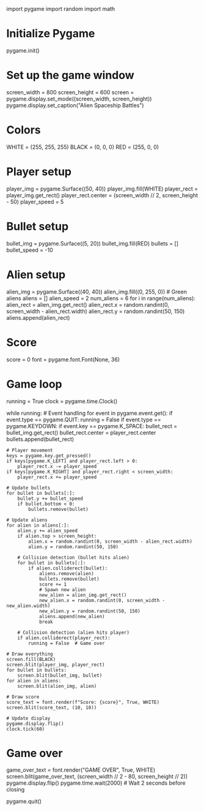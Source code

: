 import pygame
import random
import math

# Initialize Pygame
pygame.init()

# Set up the game window
screen_width = 800
screen_height = 600
screen = pygame.display.set_mode((screen_width, screen_height))
pygame.display.set_caption("Alien Spaceship Battles")

# Colors
WHITE = (255, 255, 255)
BLACK = (0, 0, 0)
RED = (255, 0, 0)

# Player setup
player_img = pygame.Surface((50, 40))
player_img.fill(WHITE)
player_rect = player_img.get_rect()
player_rect.center = (screen_width // 2, screen_height - 50)
player_speed = 5

# Bullet setup
bullet_img = pygame.Surface((5, 20))
bullet_img.fill(RED)
bullets = []
bullet_speed = -10

# Alien setup
alien_img = pygame.Surface((40, 40))
alien_img.fill((0, 255, 0))  # Green aliens
aliens = []
alien_speed = 2
num_aliens = 6
for i in range(num_aliens):
    alien_rect = alien_img.get_rect()
    alien_rect.x = random.randint(0, screen_width - alien_rect.width)
    alien_rect.y = random.randint(50, 150)
    aliens.append(alien_rect)

# Score
score = 0
font = pygame.font.Font(None, 36)

# Game loop
running = True
clock = pygame.time.Clock()

while running:
    # Event handling
    for event in pygame.event.get():
        if event.type == pygame.QUIT:
            running = False
        if event.type == pygame.KEYDOWN:
            if event.key == pygame.K_SPACE:
                bullet_rect = bullet_img.get_rect()
                bullet_rect.center = player_rect.center
                bullets.append(bullet_rect)

    # Player movement
    keys = pygame.key.get_pressed()
    if keys[pygame.K_LEFT] and player_rect.left > 0:
        player_rect.x -= player_speed
    if keys[pygame.K_RIGHT] and player_rect.right < screen_width:
        player_rect.x += player_speed

    # Update bullets
    for bullet in bullets[:]:
        bullet.y += bullet_speed
        if bullet.bottom < 0:
            bullets.remove(bullet)

    # Update aliens
    for alien in aliens[:]:
        alien.y += alien_speed
        if alien.top > screen_height:
            alien.x = random.randint(0, screen_width - alien_rect.width)
            alien.y = random.randint(50, 150)

        # Collision detection (bullet hits alien)
        for bullet in bullets[:]:
            if alien.colliderect(bullet):
                aliens.remove(alien)
                bullets.remove(bullet)
                score += 1
                # Spawn new alien
                new_alien = alien_img.get_rect()
                new_alien.x = random.randint(0, screen_width - new_alien.width)
                new_alien.y = random.randint(50, 150)
                aliens.append(new_alien)
                break

        # Collision detection (alien hits player)
        if alien.colliderect(player_rect):
            running = False  # Game over

    # Draw everything
    screen.fill(BLACK)
    screen.blit(player_img, player_rect)
    for bullet in bullets:
        screen.blit(bullet_img, bullet)
    for alien in aliens:
        screen.blit(alien_img, alien)
    
    # Draw score
    score_text = font.render(f"Score: {score}", True, WHITE)
    screen.blit(score_text, (10, 10))

    # Update display
    pygame.display.flip()
    clock.tick(60)

# Game over
game_over_text = font.render("GAME OVER", True, WHITE)
screen.blit(game_over_text, (screen_width // 2 - 80, screen_height // 2))
pygame.display.flip()
pygame.time.wait(2000)  # Wait 2 seconds before closing

pygame.quit()
